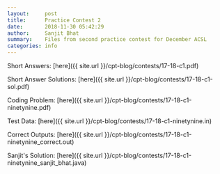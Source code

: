 ```yaml
---
layout:     post
title:      Practice Contest 2
date:       2018-11-30 05:42:29
author:     Sanjit Bhat
summary:    Files from second practice contest for December ACSL
categories: info
---
```


Short Answers: [here]({{ site.url }}/cpt-blog/contests/17-18-c1.pdf)

Short Answer Solutions: [here]({{ site.url }}/cpt-blog/contests/17-18-c1-sol.pdf)

Coding Problem: [here]({{ site.url }}/cpt-blog/contests/17-18-c1-ninetynine.pdf)

Test Data: [here]({{ site.url }}/cpt-blog/contests/17-18-c1-ninetynine.in)

Correct Outputs: [here]({{ site.url }}/cpt-blog/contests/17-18-c1-ninetynine_correct.out)

Sanjit's Solution: [here]({{ site.url }}/cpt-blog/contests/17-18-c1-ninetynine_sanjit_bhat.java)